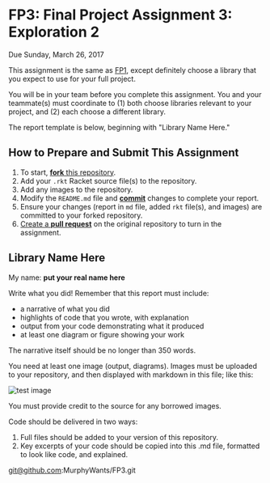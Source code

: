 # FP3: Final Project Assignment 3: Exploration 2
Due Sunday, March 26, 2017

This assignment is the same as [FP1], except definitely choose a library that you expect to use for your full project.

You will be in your team before you complete this assignment. You and your teammate(s) must coordinate to (1) both choose libraries relevant to your project, and (2) each choose a different library.

The report template is below, beginning with "Library Name Here."

## How to Prepare and Submit This Assignment

1. To start, [**fork** this repository][forking]. 
1. Add your `.rkt` Racket source file(s) to the repository. 
1. Add any images to the repository.
1. Modify the `README.md` file and [**commit**][ref-commit] changes to complete your report.
1. Ensure your changes (report in `md` file, added `rkt` file(s), and images) are committed to your forked repository.
1. [Create a **pull request**][pull-request] on the original repository to turn in the assignment.

## Library Name Here
My name: **put your real name here**

Write what you did!
Remember that this report must include:

* a narrative of what you did
* highlights of code that you wrote, with explanation
* output from your code demonstrating what it produced
* at least one diagram or figure showing your work

The narrative itself should be no longer than 350 words. 

You need at least one image (output, diagrams). Images must be uploaded to your repository, and then displayed with markdown in this file; like this:

![test image](/testimage.png?raw=true "test image")

You must provide credit to the source for any borrowed images.

Code should be delivered in two ways:

1. Full files should be added to your version of this repository.
1. Key excerpts of your code should be copied into this .md file, formatted to look like code, and explained.

<!-- Links -->
[FP1]: https://github.com/oplS17projects/FP1
[schedule]: https://github.com/oplS17projects/FP-Schedule
[markdown]: https://help.github.com/articles/markdown-basics/
[forking]: https://guides.github.com/activities/forking/
[ref-clone]: http://gitref.org/creating/#clone
[ref-commit]: http://gitref.org/basic/#commit
[ref-push]: http://gitref.org/remotes/#push
[pull-request]: https://help.github.com/articles/creating-a-pull-request


git@github.com:MurphyWants/FP3.git
